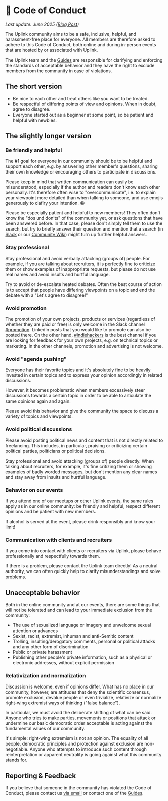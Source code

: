 # 🫶 Code of Conduct

*Last update: June 2025 ([Blog Post](https://uplink.tech/blog/2025-06-25-coc-changes))*

The Uplink community aims to be a safe, inclusive, helpful, and harassment-free place for everyone. All members are therefore asked to adhere to this Code of Conduct, both online and during in-person events that are hosted by or associated with Uplink.

The Uplink team and the [Guides](025-guides.md) are responsible for clarifying and enforcing the standards of acceptable behavior and they have the right to exclude members from the community in case of violations.

## The short version

* Be nice to each other and treat others like you want to be treated.
* Be respectful of differing points of view and opinions. When in doubt, agree to disagree.
* Everyone started out as a beginner at some point, so be patient and helpful with newbies.

## The slightly longer version

### Be friendly and helpful

The #1 goal for everyone in our community should be to be helpful and support each other, e.g. by answering other member's questions, sharing their own knowledge or encouraging others to participate in discussions.

Please keep in mind that written communication can easily be misunderstood, especially if the author and readers don't know each other personally. It's therefore often wise to "overcommunicate", i.e. to explain your viewpoint more detailed than when talking to someone, and use emojis generously to clafiry your intention. 😀

Please be especially patient and helpful to new members! They often don't know the "dos und don’ts" of the community yet, or ask questions that have been answered before. In that case, please don't simply tell them to use the search, but try to briefly answer their question and mention that a search (in [Slack](060-community-slack.md) or our [Community Wiki](067-community-wiki.md)) might turn up further helpful answers.

### Stay professional

Stay professional and avoid verbally attacking (groups of) people. For example, if you are talking about recruiters, it is perfectly fine to criticize them or show examples of inappropriate requests, but please do not use real names and avoid insults and hurtful language.

Try to avoid or de-escalate heated debates. Often the best course of action is to accept that people have differing viewpoints on a topic and end the debate with a "Let's agree to disagree!"

### Avoid promotion

The promotion of your own projects, products or services (regardless of whether they are paid or free) is only welcome in the Slack channel [#promotion](https://uplink.tech/slack/promotion). LinkedIn posts that you would like to promote can also be posted there. On the other hand, [#indiehackers](https://uplink.tech/slack/indiehackers) is the best channel if you are looking for feedback for your own projects, e.g. on technical topics or marketing. In the other channels, promotion and advertising is not welcome.

### Avoid "agenda pushing"

Everyone has their favorite topics and it's absolutely fine to be heavily invested in certain topics and to express your opinion accordingly in related discussions.

However, it becomes problematic when members excessively steer discussions towards a certain topic in order to be able to articulate the same opinions again and again.

Please avoid this behavior and give the community the space to discuss a variety of topics and viewpoints.

### Avoid political discussions

Please avoid posting political news and content that is not directly related to freelancing. This includes, in particular, praising or criticizing certain political parties, politicians or political decisions.

Stay professional and avoid attacking (groups of) people directly. When talking about recruiters, for example, it's fine critizing them or showing examples of badly worded messages, but don't mention any clear names and stay away from insults and hurtful language.

### Behavior on our events

If you attend one of our meetups or other Uplink events, the same rules apply as in our online community: be friendly and helpful, respect different opinions and be patient with new members.

If alcohol is served at the event, please drink responsibly and know your limit!

### Communication with clients and recruiters

If you come into contact with clients or recruiters via Uplink, please behave professionally and respectfully towards them.

If there is a problem, please contact the Uplink team directly! As a neutral authority, we can often quickly help to clarify misunderstandings and solve problems.

## Unacceptable behavior

Both in the online community and at our events, there are some things that will not be tolerated and can lead to your immediate exclusion from the community:

* The use of sexualized language or imagery and unwelcome sexual attention or advances
* Sexist, racist, extremist, inhuman and anti-Semitic content
* Trolling, insulting/derogatory comments, personal or political attacks and any other form of discrimination
* Public or private harassment
* Publishing other people's private information, such as a physical or electronic addresses, without explicit permission

### Relativization and normalization

Discussion is welcome, even if opinions differ. What has no place in our community, however, are attitudes that deny the scientific consensus, promote exclusion, devalue people or even trivialize, relativize or normalize right-wing extremist ways of thinking ("false balance").

In particular, we must avoid the deliberate shifting of what can be said. Anyone who tries to make parties, movements or positions that attack or undermine our basic democratic order acceptable is acting against the fundamental values of our community.

It's simple: right-wing extremism is not an opinion. The equality of all people, democratic principles and protection against exclusion are non-negotiable. Anyone who attempts to introduce such content through reinterpretation or apparent neutrality is going against what this community stands for.

## Reporting & Feedback

If you believe that someone in the community has violated the Code of Conduct, please contact us [via email](mailto:hello@uplink.tech) or contact one of the [Guides](025-guides.md).
